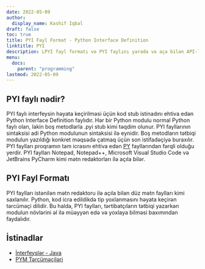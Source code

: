 ```yaml
---
date: 2022-05-09
author:
  display_name: Kashif Iqbal
draft: false
toc: true
title: PYI Fayl Format - Python Interface Definition
linktitle: PYI
description: LPYI fayl formatı və PYI faylını yarada və aça bilən API-lər haqqında qazanıns.
menu:
  docs:
    parent: "programming"
lastmod: 2022-05-09
---
```


## PYI faylı nədir?

PYI faylı interfeysin həyata keçirilməsi üçün kod stub istinadını ehtiva edən Python Interface Definition faylıdır. Hər bir Python modulu normal Python faylı olan, lakin boş metodlarla .pyi stub kimi təqdim olunur. PYI fayllarının sintaksisi adi Python modulunun sintaksisi ilə eynidir. Boş metodların tətbiqi modulun yazıldığı konkret məqsədə çatmaq üçün son istifadəçiyə buraxılır. PYI faylları proqramın tam icrasını ehtiva edən [PY](/programming/py/) fayllarından fərqli olduğu yerdir. PYI faylları Notepad, Notepad++, Microsoft Visual Studio Code və JetBrains PyCharm kimi mətn redaktorları ilə açıla bilər.

## PYI Fayl Formatı

PYI faylları istənilən mətn redaktoru ilə açıla bilən düz mətn faylları kimi saxlanılır. Python, kod icra edildikdə tip yoxlanmasını həyata keçirən tərcüməçi dilidir. Bu halda, PYI faylları, tərtibatçıların tətbiqi yazarkən modulun növlərini əl ilə müəyyən edə və yoxlaya bilməsi baxımından faydalıdır.

## İstinadlar ##

 * [İnterfeyslər - Java](https://en.wikipedia.org/wiki/Interface_(Java))
 * [PYM Tərcüməçiləri](https://github.com/interpreters/pym)

